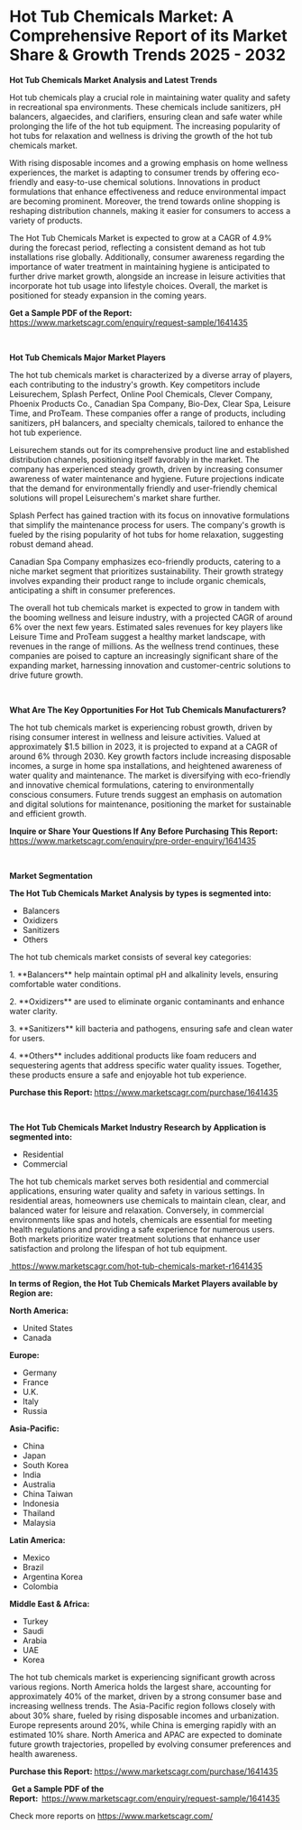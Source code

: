 <p><h1>Hot Tub Chemicals Market: A Comprehensive Report of its Market Share & Growth Trends 2025 - 2032</h1></p><p><strong>Hot Tub Chemicals Market Analysis and Latest Trends</strong></p>
<p><p>Hot tub chemicals play a crucial role in maintaining water quality and safety in recreational spa environments. These chemicals include sanitizers, pH balancers, algaecides, and clarifiers, ensuring clean and safe water while prolonging the life of the hot tub equipment. The increasing popularity of hot tubs for relaxation and wellness is driving the growth of the hot tub chemicals market.</p><p>With rising disposable incomes and a growing emphasis on home wellness experiences, the market is adapting to consumer trends by offering eco-friendly and easy-to-use chemical solutions. Innovations in product formulations that enhance effectiveness and reduce environmental impact are becoming prominent. Moreover, the trend towards online shopping is reshaping distribution channels, making it easier for consumers to access a variety of products.</p><p>The Hot Tub Chemicals Market is expected to grow at a CAGR of 4.9% during the forecast period, reflecting a consistent demand as hot tub installations rise globally. Additionally, consumer awareness regarding the importance of water treatment in maintaining hygiene is anticipated to further drive market growth, alongside an increase in leisure activities that incorporate hot tub usage into lifestyle choices. Overall, the market is positioned for steady expansion in the coming years.</p></p>
<p><strong>Get a Sample PDF of the Report:&nbsp;</strong> <a href="https://www.marketscagr.com/enquiry/request-sample/1641435?utm_campaign=2653&utm_medium=2&utm_source=Github&utm_content=ia&utm_term=02042025&utm_id=hot-tub-chemicals">https://www.marketscagr.com/enquiry/request-sample/1641435</a></p>
<p>&nbsp;</p>
<p><strong>Hot Tub Chemicals Major Market Players</strong></p>
<p><p>The hot tub chemicals market is characterized by a diverse array of players, each contributing to the industry's growth. Key competitors include Leisurechem, Splash Perfect, Online Pool Chemicals, Clever Company, Phoenix Products Co., Canadian Spa Company, Bio-Dex, Clear Spa, Leisure Time, and ProTeam. These companies offer a range of products, including sanitizers, pH balancers, and specialty chemicals, tailored to enhance the hot tub experience.</p><p>Leisurechem stands out for its comprehensive product line and established distribution channels, positioning itself favorably in the market. The company has experienced steady growth, driven by increasing consumer awareness of water maintenance and hygiene. Future projections indicate that the demand for environmentally friendly and user-friendly chemical solutions will propel Leisurechem's market share further.</p><p>Splash Perfect has gained traction with its focus on innovative formulations that simplify the maintenance process for users. The company's growth is fueled by the rising popularity of hot tubs for home relaxation, suggesting robust demand ahead. </p><p>Canadian Spa Company emphasizes eco-friendly products, catering to a niche market segment that prioritizes sustainability. Their growth strategy involves expanding their product range to include organic chemicals, anticipating a shift in consumer preferences.</p><p>The overall hot tub chemicals market is expected to grow in tandem with the booming wellness and leisure industry, with a projected CAGR of around 6% over the next few years. Estimated sales revenues for key players like Leisure Time and ProTeam suggest a healthy market landscape, with revenues in the range of millions. As the wellness trend continues, these companies are poised to capture an increasingly significant share of the expanding market, harnessing innovation and customer-centric solutions to drive future growth.</p></p>
<p>&nbsp;</p>
<p><strong>What Are The Key Opportunities For Hot Tub Chemicals Manufacturers?</strong></p>
<p><p>The hot tub chemicals market is experiencing robust growth, driven by rising consumer interest in wellness and leisure activities. Valued at approximately $1.5 billion in 2023, it is projected to expand at a CAGR of around 6% through 2030. Key growth factors include increasing disposable incomes, a surge in home spa installations, and heightened awareness of water quality and maintenance. The market is diversifying with eco-friendly and innovative chemical formulations, catering to environmentally conscious consumers. Future trends suggest an emphasis on automation and digital solutions for maintenance, positioning the market for sustainable and efficient growth.</p></p>
<p><strong>Inquire or Share Your Questions If Any Before Purchasing This Report:</strong> <a href="https://www.marketscagr.com/enquiry/pre-order-enquiry/1641435?utm_campaign=2653&utm_medium=2&utm_source=Github&utm_content=ia&utm_term=02042025&utm_id=hot-tub-chemicals">https://www.marketscagr.com/enquiry/pre-order-enquiry/1641435</a></p>
<p>&nbsp;</p>
<p><strong>Market Segmentation</strong></p>
<p><strong>The Hot Tub Chemicals Market Analysis by types is segmented into:</strong></p>
<p><ul><li>Balancers</li><li>Oxidizers</li><li>Sanitizers</li><li>Others</li></ul></p>
<p><p>The hot tub chemicals market consists of several key categories: </p><p>1. **Balancers** help maintain optimal pH and alkalinity levels, ensuring comfortable water conditions.</p><p>2. **Oxidizers** are used to eliminate organic contaminants and enhance water clarity.</p><p>3. **Sanitizers** kill bacteria and pathogens, ensuring safe and clean water for users.</p><p>4. **Others** includes additional products like foam reducers and sequestering agents that address specific water quality issues. Together, these products ensure a safe and enjoyable hot tub experience.</p></p>
<p><strong>Purchase this Report:&nbsp;</strong><a href="https://www.marketscagr.com/purchase/1641435?utm_campaign=2653&utm_medium=2&utm_source=Github&utm_content=ia&utm_term=02042025&utm_id=hot-tub-chemicals">https://www.marketscagr.com/purchase/1641435</a></p>
<p>&nbsp;</p>
<p><strong>The Hot Tub Chemicals Market Industry Research by Application is segmented into:</strong></p>
<p><ul><li>Residential</li><li>Commercial</li></ul></p>
<p><p>The hot tub chemicals market serves both residential and commercial applications, ensuring water quality and safety in various settings. In residential areas, homeowners use chemicals to maintain clean, clear, and balanced water for leisure and relaxation. Conversely, in commercial environments like spas and hotels, chemicals are essential for meeting health regulations and providing a safe experience for numerous users. Both markets prioritize water treatment solutions that enhance user satisfaction and prolong the lifespan of hot tub equipment.</p></p>
<p><a href="https://www.marketscagr.com/hot-tub-chemicals-market-r1641435?utm_campaign=2653&utm_medium=2&utm_source=Github&utm_content=ia&utm_term=02042025&utm_id=hot-tub-chemicals">&nbsp;https://www.marketscagr.com/hot-tub-chemicals-market-r1641435</a></p>
<p><strong>In terms of Region, the Hot Tub Chemicals Market Players available by Region are:</strong></p>
<p>
    <p> <strong> North America: </strong>
        <ul>
            <li>United States</li>
            <li>Canada</li>
        </ul>
        </p> 
    <p> <strong> Europe: </strong>
        <ul>
            <li>Germany</li>
            <li>France</li>
            <li>U.K.</li>
            <li>Italy</li>
            <li>Russia</li>
        </ul>
        </p> 
    <p> <strong> Asia-Pacific: </strong>
        <ul>
            <li>China</li>
            <li>Japan</li>
            <li>South Korea</li>
            <li>India</li>
            <li>Australia</li>
            <li>China Taiwan</li>
            <li>Indonesia</li>
            <li>Thailand</li>
            <li>Malaysia</li>
        </ul>
        </p> 
    <p> <strong> Latin America: </strong>
        <ul>
            <li>Mexico</li>
            <li>Brazil</li>
            <li>Argentina Korea</li>
            <li>Colombia</li>
        </ul>
        </p> 
    <p> <strong> Middle East & Africa: </strong>
        <ul>
            <li>Turkey</li>
            <li>Saudi</li>
            <li>Arabia</li>
            <li>UAE</li>
            <li>Korea</li>
        </ul>
    </p>
    </p>
<p><p>The hot tub chemicals market is experiencing significant growth across various regions. North America holds the largest share, accounting for approximately 40% of the market, driven by a strong consumer base and increasing wellness trends. The Asia-Pacific region follows closely with about 30% share, fueled by rising disposable incomes and urbanization. Europe represents around 20%, while China is emerging rapidly with an estimated 10% share. North America and APAC are expected to dominate future growth trajectories, propelled by evolving consumer preferences and health awareness.</p></p>
<p><strong>Purchase this Report: </strong><a href="https://www.marketscagr.com/purchase/1641435?utm_campaign=2653&utm_medium=2&utm_source=Github&utm_content=ia&utm_term=02042025&utm_id=hot-tub-chemicals">https://www.marketscagr.com/purchase/1641435</a></p>
<p>&nbsp;<strong>Get a Sample PDF of the Report:&nbsp;&nbsp;</strong><a href="https://www.marketscagr.com/enquiry/request-sample/1641435?utm_campaign=2653&utm_medium=2&utm_source=Github&utm_content=ia&utm_term=02042025&utm_id=hot-tub-chemicals">https://www.marketscagr.com/enquiry/request-sample/1641435</a></p>
<p><strong></strong></p>
<p>Check more reports on <a href="https://www.marketscagr.com/?utm_campaign=2653&utm_medium=2&utm_source=Github&utm_content=ia&utm_term=02042025&utm_id=hot-tub-chemicals">https://www.marketscagr.com/</a></p>
